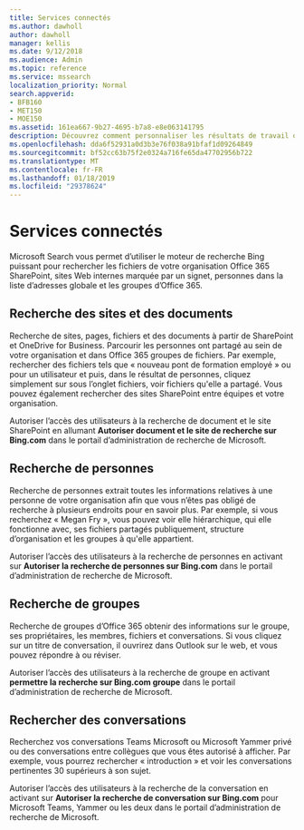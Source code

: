 ```yaml
---
title: Services connectés
ms.author: dawholl
author: dawholl
manager: kellis
ms.date: 9/12/2018
ms.audience: Admin
ms.topic: reference
ms.service: mssearch
localization_priority: Normal
search.appverid:
- BFB160
- MET150
- MOE150
ms.assetid: 161ea667-9b27-4695-b7a8-e8e063141795
description: Découvrez comment personnaliser les résultats de travail qui s’affichent lorsque vous utilisez Microsoft Search.
ms.openlocfilehash: dda6f52931a0d3b3e76f038a91bfaf1d09264849
ms.sourcegitcommit: bf52cc63b75f2e0324a716fe65da47702956b722
ms.translationtype: MT
ms.contentlocale: fr-FR
ms.lasthandoff: 01/18/2019
ms.locfileid: "29378624"
---
```

# <a name="connected-services"></a>Services connectés

Microsoft Search vous permet d’utiliser le moteur de recherche Bing puissant pour rechercher les fichiers de votre organisation Office 365 SharePoint, sites Web internes marquée par un signet, personnes dans la liste d’adresses globale et les groupes d’Office 365.
  
## <a name="search-for-sites-and-documents"></a>Recherche des sites et des documents

Recherche de sites, pages, fichiers et des documents à partir de SharePoint et OneDrive for Business. Parcourir les personnes ont partagé au sein de votre organisation et dans Office 365 groupes de fichiers. Par exemple, rechercher des fichiers tels que « nouveau pont de formation employé » ou pour un utilisateur et puis, dans le résultat de personnes, cliquez simplement sur sous l’onglet fichiers, voir fichiers qu'elle a partagé. Vous pouvez également rechercher des sites SharePoint entre équipes et votre organisation.
  
Autoriser l’accès des utilisateurs à la recherche de document et le site SharePoint en allumant **Autoriser document et le site de recherche sur Bing.com** dans le portail d’administration de recherche de Microsoft. 
  
## <a name="search-for-people"></a>Recherche de personnes

Recherche de personnes extrait toutes les informations relatives à une personne de votre organisation afin que vous n’êtes pas obligé de recherche à plusieurs endroits pour en savoir plus. Par exemple, si vous recherchez « Megan Fry », vous pouvez voir elle hiérarchique, qui elle fonctionne avec, ses fichiers partagés publiquement, structure d’organisation et les groupes à qu'elle appartient.
  
Autoriser l’accès des utilisateurs à la recherche de personnes en activant sur **Autoriser la recherche de personnes sur Bing.com** dans le portail d’administration de recherche de Microsoft. 
  
## <a name="search-for-groups"></a>Recherche de groupes

Recherche de groupes d’Office 365 obtenir des informations sur le groupe, ses propriétaires, les membres, fichiers et conversations. Si vous cliquez sur un titre de conversation, il ouvrirez dans Outlook sur le web, et vous pouvez répondre à ou réviser.
  
Autoriser l’accès des utilisateurs à la recherche de groupe en activant **permettre la recherche sur Bing.com groupe** dans le portail d’administration de recherche de Microsoft. 
  
## <a name="search-for-conversations"></a>Rechercher des conversations

Recherchez vos conversations Teams Microsoft ou Microsoft Yammer privé ou des conversations entre collègues que vous êtes autorisé à afficher. Par exemple, vous pourrez rechercher « introduction » et voir les conversations pertinentes 30 supérieurs à son sujet.
  
Autoriser l’accès des utilisateurs à la recherche de la conversation en activant sur **Autoriser la recherche de conversation sur Bing.com** pour Microsoft Teams, Yammer ou les deux dans le portail d’administration de recherche de Microsoft. 

  

